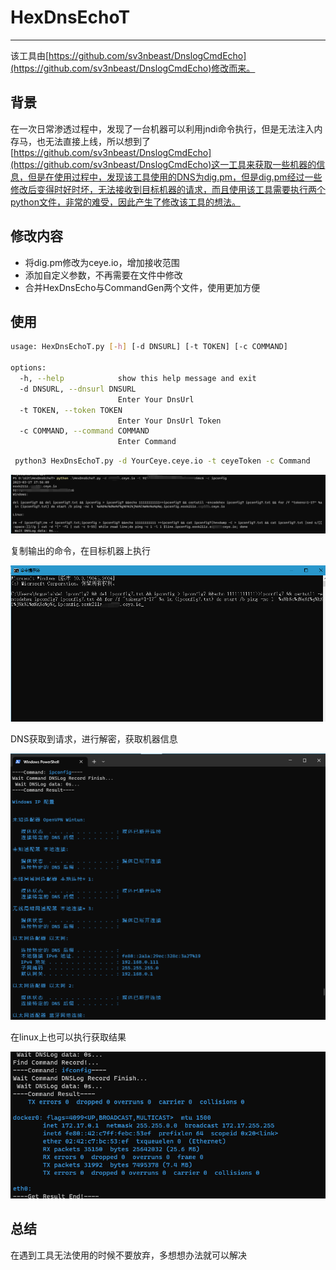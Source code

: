 # HexDnsEchoT

---

该工具由[https://github.com/sv3nbeast/DnslogCmdEcho](https://github.com/sv3nbeast/DnslogCmdEcho)修改而来。

## 背景

在一次日常渗透过程中，发现了一台机器可以利用jndi命令执行，但是无法注入内存马，也无法直接上线，所以想到了[https://github.com/sv3nbeast/DnslogCmdEcho](https://github.com/sv3nbeast/DnslogCmdEcho)这一工具来获取一些机器的信息，但是在使用过程中，发现该工具使用的DNS为dig.pm，但是dig.pm经过一些修改后变得时好时坏，无法接收到目标机器的请求，而且使用该工具需要执行两个python文件，非常的难受，因此产生了修改该工具的想法。

## 修改内容

* 将dig.pm修改为ceye.io，增加接收范围
* 添加自定义参数，不再需要在文件中修改
* 合并HexDnsEcho与CommandGen两个文件，使用更加方便

## 使用

```bash
usage: HexDnsEchoT.py [-h] [-d DNSURL] [-t TOKEN] [-c COMMAND]

options:
  -h, --help            show this help message and exit
  -d DNSURL, --dnsurl DNSURL
                        Enter Your DnsUrl
  -t TOKEN, --token TOKEN
                        Enter Your DnsUrl Token
  -c COMMAND, --command COMMAND
                        Enter Command
```



```bash
 python3 HexDnsEchoT.py -d YourCeye.ceye.io -t ceyeToken -c Command
```

![image-20230318021248061](https://github.com/A0WaQ4/HexDnsEchoT/blob/main/img/image-20230318021248061.png)

复制输出的命令，在目标机器上执行

![image-20230318021456697](https://github.com/A0WaQ4/HexDnsEchoT/blob/main/img/image-20230318021456697.png)

DNS获取到请求，进行解密，获取机器信息

![image-20230318021542090](https://github.com/A0WaQ4/HexDnsEchoT/blob/main/img/image-20230318021542090.png)

在linux上也可以执行获取结果

![image-20230318021732464](https://github.com/A0WaQ4/HexDnsEchoT/blob/main/img/image-20230318021732464.png)

## 总结

在遇到工具无法使用的时候不要放弃，多想想办法就可以解决
